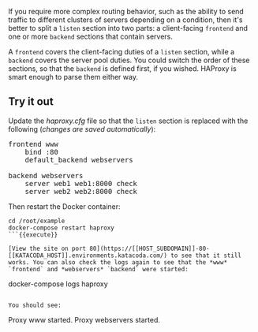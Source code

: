If you require more complex routing behavior, such as the ability to send traffic to different clusters of servers depending on a condition, then it's better to split a `listen` section into two parts: a client-facing `frontend` and one or more `backend` sections that contain servers.

A `frontend` covers the client-facing duties of a `listen` section, while a `backend` covers the server pool duties. You could switch the order of these sections, so that the `backend` is defined first, if you wished. HAProxy is smart enough to parse them either way.

## Try it out

Update the *haproxy.cfg* file so that the `listen` section is replaced with the following (*changes are saved automatically*):

<pre class="file" data-target="clipboard">
frontend www 
    bind :80
    default_backend webservers

backend webservers
    server web1 web1:8000 check
    server web2 web2:8000 check
</pre>

Then restart the Docker container:

```
cd /root/example
docker-compose restart haproxy
```{{execute}}

[View the site on port 80](https://[[HOST_SUBDOMAIN]]-80-[[KATACODA_HOST]].environments.katacoda.com/) to see that it still works. You can also check the logs again to see that the *www* `frontend` and *webservers* `backend` were started:

```
docker-compose logs haproxy
```{{execute}}

You should see:

```
Proxy www started.
Proxy webservers started.
```